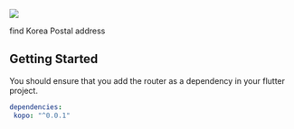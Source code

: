 ![](https://salondecode.github.io/kopo/assets/kopo_logo.gif)

find Korea Postal address

## Getting Started
You should ensure that you add the router as a dependency in your flutter project.
```yaml
dependencies:
 kopo: "^0.0.1"
```
